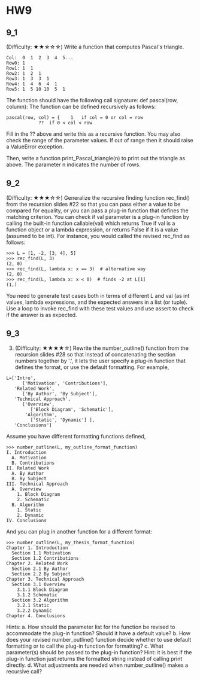 # HW9

## 9_1
(Difficulty: ★★☆☆☆) Write a function that computes Pascal's triangle. 
```
Col:  0  1  2  3  4  5... 
Row0: 1
Row1: 1  1
Row2: 1  2  1
Row3: 1  3  3  1
Row4: 1  4  6  4  1
Row5: 1  5 10 10  5  1
```

The function should have the following call signature:
def pascal(row, column):
The function can be defined recursively as follows:
```
pascal(row, col) = {	1	if col = 0 or col = row
			??	if 0 < col < row
 ```
Fill in the ?? above and write this as a recursive function.  You may also check the range of the parameter values.  If out of range then it should raise a ValueError exception.

Then, write a function print_Pascal_triangle(n) to print out the triangle as above.  The parameter n indicates the number of rows.


## 9_2
(Difficulty: ★★★☆☆) Generalize the recursive finding function rec_find() from the recursion slides #22 so that you can pass either a value to be compared for equality, or you can pass a plug-in function that defines the matching criterion.  You can check if  val parameter is a plug-in function by calling the built-in function
callable(val)
which returns True if val is a function object or a lambda expression, or returns False if it is a value (assumed to be int).
For instance, you would called the revised rec_find as follows:
```
>>> L = [1, -2, [3, 4], 5]
>>> rec_find(L, 3)
(2, 0)
>>> rec_find(L, lambda x: x == 3)  # alternative way
(2, 0)
>>> rec_find(L, lambda x: x < 0)  # finds -2 at L[1]
(1,)
```

You need to generate test cases both in terms of different L and val (as int values, lambda expressions, and the expected answers in a list (or tuple).  Use a loop to invoke rec_find with these test values and use assert to check if the answer is as expected.

## 9_3
3.	(Difficulty: ★★★★☆) Rewrite the number_outline() function from the recursion slides #28 so that instead of concatenating the section numbers together by '.', it lets the user specify a plug-in function that defines the format, or use the default formatting.  For example,
```
L=['Intro',
      ['Motivation', 'Contributions'],
   'Related Work',
      ['By Author', 'By Subject'],
   'Technical Approach',
      ['Overview',
         ['Block Diagram', 'Schematic'],
       'Algorithm',
         ['Static', 'Dynamic'] ],
   'Conclusions']
```

Assume you have different formatting functions defined, 
```
>>> number_outline(L, my_outline_format_function)
I. Introduction
  A. Motivation
  B. Contributions
II. Related Work
  A. By Author
  B. By Subject
III. Technical Approach
  A. Overview
    1. Block Diagram
    2. Schematic
  B. Algorithm
    1. Static
    2. Dynamic
IV. Conclusions
```

And you can plug in another function for a different format:
```
>>> number_outline(L, my_thesis_format_function)
Chapter 1. Introduction
  Section 1.1 Motivation
  Section 1.2 Contributions
Chapter 2. Related Work
  Section 2.1 By Author
  Section 2.2 By Subject
Chapter 3. Technical Approach
  Section 3.1 Overview
    3.1.1 Block Diagram
    3.1.2 Schematic
  Section 3.2 Algorithm
    3.2.1 Static
    3.2.2 Dynamic
Chapter 4. Conclusions
```

Hints:
a. How should the parameter list for the function be revised to accommodate the plug-in function?  Should it have a default value?
b. How does your revised number_outline() function decide whether to use default formatting or to call the plug-in function for formatting?
c. What parameter(s) should be passed to the plug-in function?  Hint: it is best if the plug-in function just returns the formatted string instead of calling print directly.
d. What adjustments are needed when number_outline() makes a recursive call?


